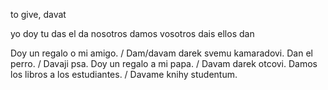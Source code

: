 to give, davat

yo doy
tu das
el da
nosotros damos
vosotros dais
ellos dan

Doy un regalo o mi amigo. / Dam/davam darek svemu kamaradovi.
Dan el perro. / Davaji psa.
Doy un regalo a mi papa. / Davam darek otcovi.
Damos los libros a los estudiantes. / Davame knihy studentum.
